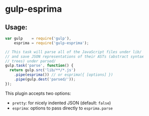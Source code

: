 gulp-esprima
============

## Usage:

```javascript
var gulp    = require('gulp'),
    esprima = require('gulp-esprima');

// This task will parse all of the JavaScript files under lib/
// and save JSON representations of their ASTs (abstract syntax
// trees) under parsed/
gulp.task('parse', function() {
  return gulp.src('lib/**/*.js')
    .pipe(esprima()) // or esprima({ [options] })
    .pipe(gulp.dest('parsed/'));
});
```

This plugin accepts two options:

- `pretty`: for nicely indented JSON (default: `false`)
- `esprima`: options to pass directly to `esprima.parse`
